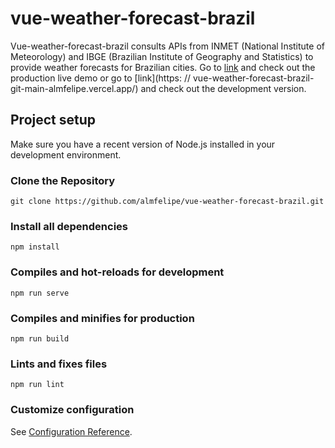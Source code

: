 # vue-weather-forecast-brazil
Vue-weather-forecast-brazil consults APIs from INMET (National Institute of Meteorology) and IBGE (Brazilian Institute of Geography and Statistics) to provide weather forecasts for Brazilian cities. Go to [link](https://vue-weather-forecast-brazil-almfelipe.vercel.app/) and check out the production live demo or go to [link](https: // vue-weather-forecast-brazil- git-main-almfelipe.vercel.app/) and check out the development version.

## Project setup

Make sure you have a recent version of Node.js installed in your development environment.

### Clone the Repository
```
git clone https://github.com/almfelipe/vue-weather-forecast-brazil.git
```

### Install all dependencies
```
npm install
```

### Compiles and hot-reloads for development
```
npm run serve
```

### Compiles and minifies for production
```
npm run build
```

### Lints and fixes files
```
npm run lint
```

### Customize configuration
See [Configuration Reference](https://cli.vuejs.org/config/).
